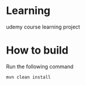 # Learning
udemy course learning project

# How to build
Run the following command
```
mvn clean install
```

